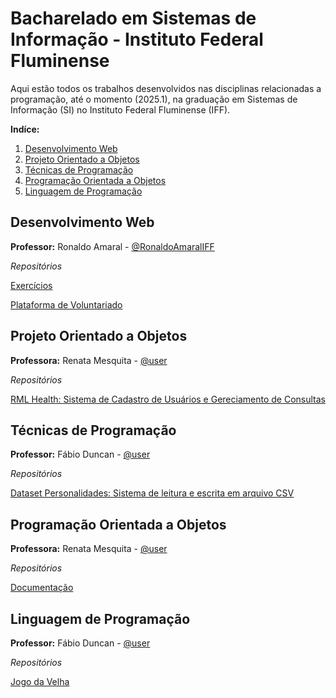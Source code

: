 # Bacharelado em Sistemas de Informação - Instituto Federal Fluminense

Aqui estão todos os trabalhos desenvolvidos nas disciplinas relacionadas a programação, até o momento (2025.1), na graduação em Sistemas de Informação (SI) no Instituto Federal Fluminense (IFF).

**Indíce:**
1. [Desenvolvimento Web](#desenvolvimento-web)
2. [Projeto Orientado a Objetos](#projeto-orientado-a-objetos)
3. [Técnicas de Programação](#t%C3%A9cnicas-de-programa%C3%A7%C3%A3o)
4. [Programação Orientada a Objetos](#programa%C3%A7%C3%A3o-orientada-a-objetos)
5. [Linguagem de Programação](linguagem-de-programa%C3%A7%C3%A3o)


## Desenvolvimento Web
**Professor:** Ronaldo Amaral - [@RonaldoAmaralIFF](https://github.com/RonaldoAmaralIFF)

*Repositórios*

[Exercícios](https://github.com/mateusnogueiraiff/mateusnogueiraiff.github.io/tree/main/exercicios)

[Plataforma de Voluntariado](https://github.com/mateusnogueiraiff/connect-volunteers-ngos)

## Projeto Orientado a Objetos
**Professora:** Renata Mesquita - [@user]()

*Repositórios*

[RML Health: Sistema de Cadastro de Usuários e Gereciamento de Consultas](https://link-da-documentação)

## Técnicas de Programação
**Professor:** Fábio Duncan - [@user]()

*Repositórios*

[Dataset Personalidades: Sistema de leitura e escrita em arquivo CSV](https://link-da-documentação)

## Programação Orientada a Objetos
**Professora:** Renata Mesquita - [@user]()

*Repositórios*

[Documentação](https://link-da-documentação)

## Linguagem de Programação
**Professor:** Fábio Duncan - [@user]()

*Repositórios*

[Jogo da Velha](https://link-da-documentação)
